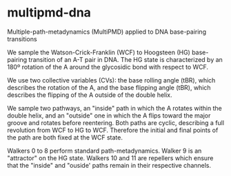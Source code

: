 # multipmd-dna
Multiple-path-metadynamics (MultiPMD) applied to DNA base-pairing transitions

We sample the Watson-Crick-Franklin (WCF) to Hoogsteen (HG) base-pairing transition of an A-T pair in DNA. The HG state is characterized by an 180º rotation of the A around the glycosidic bond with respect to WCF.

We use two collective variables (CVs): the base rolling angle (tBR), which describes the rotation of the A, and the base flipping angle (tBR), which describes the flipping of the A outside of the double helix.

We sample two pathways, an "inside" path in which the A rotates within the double helix, and an "outside" one in which the A flips toward the major groove and rotates before reentering. Both paths are cyclic, describing a full revolution from WCF to HG to WCF. Therefore the initial and final points of the path are both fixed at the WCF state.

Walkers 0 to 8 perform standard path-metadynamics. Walker 9 is an "attractor" on the HG state. Walkers 10 and 11 are repellers which ensure that the "inside" and "ouside' paths remain in their respective channels.
